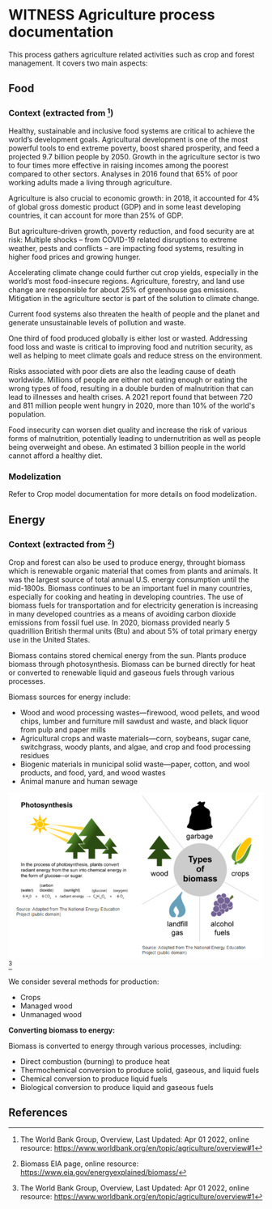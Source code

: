 # WITNESS Agriculture process documentation
This process gathers agriculture related activities such as crop and forest management. It covers two main aspects:
## Food
### Context (extracted from [^1])
Healthy, sustainable and inclusive food systems are critical to achieve the world’s development goals. Agricultural development is one of the most powerful tools to end extreme poverty, boost shared prosperity, and feed a projected 9.7 billion people by 2050. Growth in the agriculture sector is two to four times more effective in raising incomes among the poorest compared to other sectors. Analyses in 2016 found that 65% of poor working adults made a living through agriculture.

Agriculture is also crucial to economic growth: in 2018, it accounted for 4% of global gross domestic product (GDP) and in some least developing countries, it can account for more than 25% of GDP.

But agriculture-driven growth, poverty reduction, and food security are at risk: Multiple shocks – from COVID-19 related disruptions to extreme weather, pests and conflicts – are impacting food systems, resulting in higher food prices and growing hunger.

Accelerating climate change could further cut crop yields, especially in the world’s most food-insecure regions. Agriculture, forestry, and land use change are responsible for about 25% of greenhouse gas emissions. Mitigation in the agriculture sector is part of the solution to climate change.

Current food systems also threaten the health of people and the planet and generate unsustainable levels of pollution and waste. 

One third of food produced globally is either lost or wasted. Addressing food loss and waste is critical to improving food and nutrition security, as well as helping to meet climate goals and reduce stress on the environment.

Risks associated with poor diets are also the leading cause of death worldwide. Millions of people are either not eating enough or eating the wrong types of food, resulting in a double burden of malnutrition that can lead to illnesses and health crises. A 2021 report found that between 720 and 811 million people went hungry in 2020, more than 10% of the world's population.

Food insecurity can worsen diet quality and increase the risk of various forms of malnutrition, potentially leading to undernutrition as well as people being overweight and obese. An estimated 3 billion people in the world cannot afford a healthy diet.

### Modelization
Refer to Crop model documentation for more details on food modelization.

## Energy
### Context (extracted from [^2])

Crop and forest can also be used to produce energy, throught biomass which is renewable organic material that comes from plants and animals. It was the largest source of total annual U.S. energy consumption until the mid-1800s. Biomass continues to be an important fuel in many countries, especially for cooking and heating in developing countries. The use of biomass fuels for transportation and for electricity generation is increasing in many developed countries as a means of avoiding carbon dioxide emissions from fossil fuel use. In 2020, biomass provided nearly 5 quadrillion British thermal units (Btu) and about 5% of total primary energy use in the United States.

Biomass contains stored chemical energy from the sun. Plants produce biomass through photosynthesis. Biomass can be burned directly for heat or converted to renewable liquid and gaseous fuels through various processes.

Biomass sources for energy include:

* Wood and wood processing wastes—firewood, wood pellets, and wood chips, lumber and furniture mill sawdust and waste, and black liquor from pulp and paper mills
* Agricultural crops and waste materials—corn, soybeans, sugar cane, switchgrass, woody plants, and algae, and crop and food processing residues
* Biogenic materials in municipal solid waste—paper, cotton, and wool products, and food, yard, and wood wastes 
* Animal manure and human sewage

![](biomass_prod.PNG) [^1]

We consider several methods for production:

* Crops
* Managed wood
* Unmanaged wood

**Converting biomass to energy:**

Biomass is converted to energy through various processes, including:

* Direct combustion (burning) to produce heat
* Thermochemical conversion to produce solid, gaseous, and liquid fuels
* Chemical conversion to produce liquid fuels
* Biological conversion to produce liquid and gaseous fuels

## References

[^1]: The World Bank Group, Overview, Last Updated: Apr 01 2022, online resource: https://www.worldbank.org/en/topic/agriculture/overview#1
[^2]: Biomass EIA page, online resource: https://www.eia.gov/energyexplained/biomass/